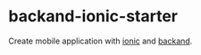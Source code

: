 # backand-ionic-starter
Create mobile application with [ionic](http://www.ionicframework.com) and [backand](http://www.backand.com).
